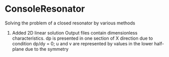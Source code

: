 # ConsoleResonator
Solving the problem of a closed resonator by various methods

1. Added 2D linear solution
Output files contain dimensionless characteristics.
dp is presented in one section of X direction due to condition dp/dy = 0;
u and v are represented by values in the lower half-plane due to the symmetry
